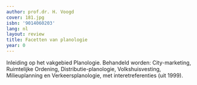 ```yaml
---
author: prof.dr. H. Voogd
cover: 181.jpg
isbn: '9014060203'
lang: nl
layout: review
title: Facetten van planologie
year: 0
---
```

Inleiding op het vakgebied Planologie. Behandeld worden: City-marketing, Ruimtelijke Ordening, Distributie-planologie, Volkshuisvesting, Milieuplanning en Verkeersplanologie, met interetreferenties (uit 1999).

